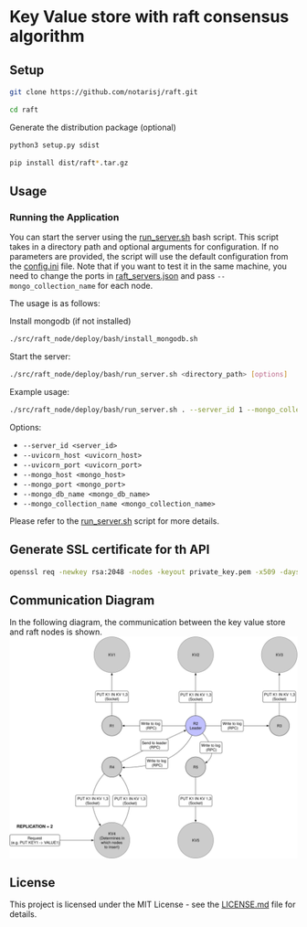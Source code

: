 # Key Value store with raft consensus algorithm

## Setup

```bash
git clone https://github.com/notarisj/raft.git
```

```bash
cd raft
```

Generate the distribution package (optional)
```bash
python3 setup.py sdist
```

```bash
pip install dist/raft*.tar.gz
```

## Usage

### Running the Application
You can start the server using the [run_server.sh](src/raft_node/deploy/bash/run_server.sh) bash script. This script takes in a 
directory path and optional arguments for configuration. If no parameters are provided,
the script will use the default configuration from the [config.ini](src/raft_node/deploy/config.ini) 
file. Note that if you want to test it in the same machine, you need to change the ports
in [raft_servers.json](src/raft_node/deploy/raft_servers.json) and pass `--mongo_collection_name` 
for each node.

The usage is as follows:

Install mongodb (if not installed)
```bash
./src/raft_node/deploy/bash/install_mongodb.sh
```

Start the server:
```bash
./src/raft_node/deploy/bash/run_server.sh <directory_path> [options]
```

Example usage:
```bash
./src/raft_node/deploy/bash/run_server.sh . --server_id 1 --mongo_collection_name raft1
```

Options:

- `--server_id <server_id>`
- `--uvicorn_host <uvicorn_host>`
- `--uvicorn_port <uvicorn_port>`
- `--mongo_host <mongo_host>`
- `--mongo_port <mongo_port>`
- `--mongo_db_name <mongo_db_name>`
- `--mongo_collection_name <mongo_collection_name>`


Please refer to the [run_server.sh](src/raft_node/deploy/bash/run_server.sh) script for 
more details.

## Generate SSL certificate for th API
```bash
openssl req -newkey rsa:2048 -nodes -keyout private_key.pem -x509 -days 365 -out certificate.pem -subj "/CN=localhost" -addext "subjectAltName = IP:127.0.0.1, DNS:localhost"
```

## Communication Diagram
In the following diagram, the communication between the key value store and raft nodes is shown.
<img src="./diagram/communication_diagram.svg" alt="Communications diagram" style="display: block; margin: 0 auto;" width="800">

## License

This project is licensed under the MIT License - see the [LICENSE.md](LICENSE) file for details.
